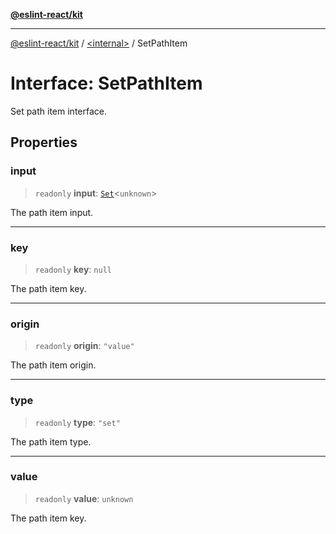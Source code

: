 [**@eslint-react/kit**](../../README.md)

***

[@eslint-react/kit](../../README.md) / [\<internal\>](../README.md) / SetPathItem

# Interface: SetPathItem

Set path item interface.

## Properties

### input

> `readonly` **input**: [`Set`](https://developer.mozilla.org/docs/Web/JavaScript/Reference/Global_Objects/Set)\<`unknown`\>

The path item input.

***

### key

> `readonly` **key**: `null`

The path item key.

***

### origin

> `readonly` **origin**: `"value"`

The path item origin.

***

### type

> `readonly` **type**: `"set"`

The path item type.

***

### value

> `readonly` **value**: `unknown`

The path item key.
